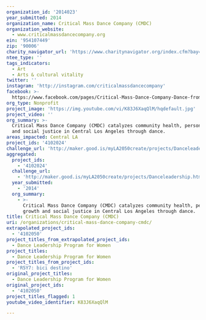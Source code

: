 ```yaml
---
organization_id: '2014023'
year_submitted: 2014
organization_name: Critical Mass Dance Company (CMDC)
organization_website:
  - www.criticalmassdancecompany.org
ein: '954107449'
zip: '90006'
charity_navigator_url: 'https://www.charitynavigator.org/index.cfm?bay=search.profile&ein=954107449'
ntee_type: ''
tags_indicators:
  - Art
  - Arts & cultural vitality
twitter: ''
instagram: 'http://instagram.com/criticalmassdancecompany'
facebook: >-
  https://www.facebook.com/pages/Critical-Mass-Dance-Company-Dance-from-the-Heart/195684683779897
org_type: Nonprofit
project_image: 'https://img.youtube.com/vi/K83J6XaqQlM/hqdefault.jpg'
project_video: ''
org_summary: >-
  Critical Mass Dance Company (CMDC) catalyzes community health, personal growth
  and social justice in Central Los Angeles through dance.
areas_impacted: Central LA
project_ids: '4102024'
challenge_url: 'http://maker.good.is/myLA2050create/projects/Danceleadership.html'
aggregated:
  project_ids:
    - '4102024'
  challenge_url:
    - 'http://maker.good.is/myLA2050create/projects/Danceleadership.html'
  year_submitted:
    - '2014'
  org_summary:
    - >-
      Critical Mass Dance Company (CMDC) catalyzes community health, personal
      growth and social justice in Central Los Angeles through dance.
title: Critical Mass Dance Company (CMDC)
uri: /organizations/critical-mass-dance-company-cmdc/
extrapolated_project_ids:
  - '4102050'
project_titles_from_extrapolated_project_ids:
  - Dance Leadership Program for Women
project_titles:
  - Dance Leadership Program for Women
project_titles_from_project_ids:
  - 'R5Y7: bici destino'
original_project_titles:
  - Dance Leadership Program for Women
original_project_ids:
  - '4102050'
project_titles_flagged: 1
youtube_video_identifier: K83J6XaqQlM

---
```


